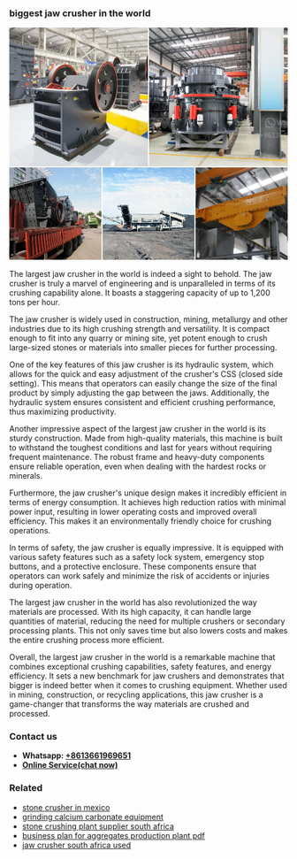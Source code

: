 <h3>biggest jaw crusher in the world</h3><img src='1708309211.jpg' alt=''><p>The largest jaw crusher in the world is indeed a sight to behold. The jaw crusher is truly a marvel of engineering and is unparalleled in terms of its crushing capability alone. It boasts a staggering capacity of up to 1,200 tons per hour.</p><p>The jaw crusher is widely used in construction, mining, metallurgy and other industries due to its high crushing strength and versatility. It is compact enough to fit into any quarry or mining site, yet potent enough to crush large-sized stones or materials into smaller pieces for further processing.</p><p>One of the key features of this jaw crusher is its hydraulic system, which allows for the quick and easy adjustment of the crusher's CSS (closed side setting). This means that operators can easily change the size of the final product by simply adjusting the gap between the jaws. Additionally, the hydraulic system ensures consistent and efficient crushing performance, thus maximizing productivity.</p><p>Another impressive aspect of the largest jaw crusher in the world is its sturdy construction. Made from high-quality materials, this machine is built to withstand the toughest conditions and last for years without requiring frequent maintenance. The robust frame and heavy-duty components ensure reliable operation, even when dealing with the hardest rocks or minerals.</p><p>Furthermore, the jaw crusher's unique design makes it incredibly efficient in terms of energy consumption. It achieves high reduction ratios with minimal power input, resulting in lower operating costs and improved overall efficiency. This makes it an environmentally friendly choice for crushing operations.</p><p>In terms of safety, the jaw crusher is equally impressive. It is equipped with various safety features such as a safety lock system, emergency stop buttons, and a protective enclosure. These components ensure that operators can work safely and minimize the risk of accidents or injuries during operation.</p><p>The largest jaw crusher in the world has also revolutionized the way materials are processed. With its high capacity, it can handle large quantities of material, reducing the need for multiple crushers or secondary processing plants. This not only saves time but also lowers costs and makes the entire crushing process more efficient.</p><p>Overall, the largest jaw crusher in the world is a remarkable machine that combines exceptional crushing capabilities, safety features, and energy efficiency. It sets a new benchmark for jaw crushers and demonstrates that bigger is indeed better when it comes to crushing equipment. Whether used in mining, construction, or recycling applications, this jaw crusher is a game-changer that transforms the way materials are crushed and processed.</p><h3>Contact us</h3><ul><li><strong>Whatsapp:&nbsp;<a href="https://wa.me/8613661969651">+8613661969651</a></strong></li><li><a href="https://swt.shibang-china.com/?git&amp;zhl&amp;biggest jaw crusher in the world"><strong>Online Service(chat now)</strong></a></li></ul><h3>Related</h3><ul><li><a href='stone crusher in mexico.md'>stone crusher in mexico</a></li><li><a href='grinding calcium carbonate equipment.md'>grinding calcium carbonate equipment</a></li><li><a href='stone crushing plant supplier south africa.md'>stone crushing plant supplier south africa</a></li><li><a href='business plan for aggregates production plant pdf.md'>business plan for aggregates production plant pdf</a></li><li><a href='jaw crusher south africa used.md'>jaw crusher south africa used</a></li></ul>